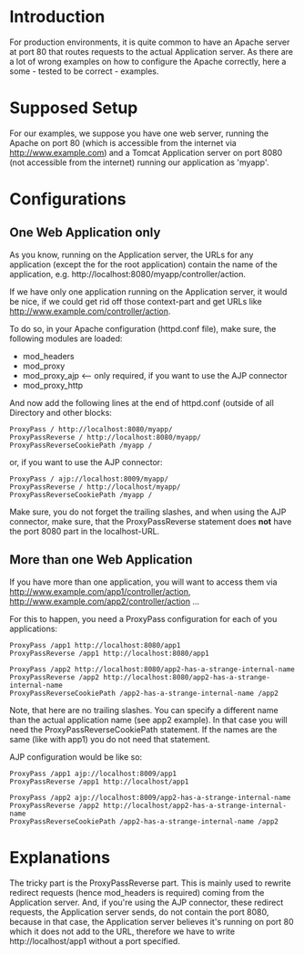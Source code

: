 # Introduction #

For production environments, it is quite common to have an Apache server at port 80 that routes requests to the actual Application server. As there are a lot of wrong examples on how to configure the Apache correctly, here a some - tested to be correct - examples.

# Supposed Setup #

For our examples, we suppose you have one web server, running the Apache on port 80 (which is accessible from the internet via http://www.example.com) and a Tomcat Application server on port 8080 (not accessible from the internet) running our application as 'myapp'.

# Configurations #
## One Web Application only ##

As you know, running on the Application server, the URLs for any application (except the for the root application) contain the name of the application, e.g. http://localhost:8080/myapp/controller/action.

If we have only one application running on the Application server, it would be nice, if we could get rid off those context-part and get URLs like http://www.example.com/controller/action.

To do so, in your Apache configuration (httpd.conf file), make sure, the following modules are loaded:

  * mod\_headers
  * mod\_proxy
  * mod\_proxy\_ajp <-- only required, if you want to use the AJP connector
  * mod\_proxy\_http

And now add the following lines at the end of httpd.conf (outside of all Directory and other blocks:

```
ProxyPass / http://localhost:8080/myapp/
ProxyPassReverse / http://localhost:8080/myapp/
ProxyPassReverseCookiePath /myapp /
```

or, if you want to use the AJP connector:

```
ProxyPass / ajp://localhost:8009/myapp/
ProxyPassReverse / http://localhost/myapp/
ProxyPassReverseCookiePath /myapp /
```

Make sure, you do not forget the trailing slashes, and when using the AJP connector, make sure, that the ProxyPassReverse statement does **not** have the port 8080 part in the localhost-URL.

## More than one Web Application ##

If you have more than one application, you will want to access them via http://www.example.com/app1/controller/action, http://www.example.com/app2/controller/action ...

For this to happen, you need a ProxyPass configuration for each of you applications:

```
ProxyPass /app1 http://localhost:8080/app1
ProxyPassReverse /app1 http://localhost:8080/app1

ProxyPass /app2 http://localhost:8080/app2-has-a-strange-internal-name
ProxyPassReverse /app2 http://localhost:8080/app2-has-a-strange-internal-name
ProxyPassReverseCookiePath /app2-has-a-strange-internal-name /app2
```

Note, that here are no trailing slashes. You can specify a different name than the actual application name (see app2 example). In that case you will need the ProxyPassReverseCookiePath statement. If the names are the same (like with app1) you do not need that statement.

AJP configuration would be like so:

```
ProxyPass /app1 ajp://localhost:8009/app1
ProxyPassReverse /app1 http://localhost/app1

ProxyPass /app2 ajp://localhost:8009/app2-has-a-strange-internal-name
ProxyPassReverse /app2 http://localhost/app2-has-a-strange-internal-name
ProxyPassReverseCookiePath /app2-has-a-strange-internal-name /app2
```

# Explanations #

The tricky part is the ProxyPassReverse part. This is mainly used to rewrite redirect requests (hence mod\_headers is required) coming from the Application server.
And, if you're using the AJP connector, these redirect requests, the Application server sends, do not contain the port 8080, because in that case, the Application server believes it's running on port 80 which it does not add to the URL, therefore we have to write http://localhost/app1 without a port specified.